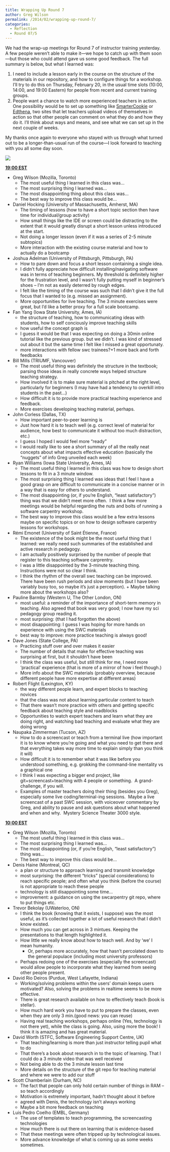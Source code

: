```yaml
---
title: Wrapping Up Round 7
author: Greg Wilson
permalink: /2014/02/wrapping-up-round-7/
categories:
  - Reflection
  - Round 07/5
---
```

We had the wrap-up meetings for Round 7 of instructor training yesterday.  A few people weren&#8217;t able to make it—we hope to catch up with them soon—but those who could attend gave us some good feedback. The full summary is below, but what I learned was:

1.  I need to include a lesson early in the course on the structure of the materials in our repository, and how to configure things for a workshop.  I&#8217;ll try to do this on Thursday, February 20, in the usual time slots (10:00, 14:00, and 19:00 Eastern) for people from recent and current training groups.
2.  People want a chance to watch more experienced teachers in action. One possibility would be to set up something like [SmarterCookie][1] or [Edthena][2], two sites that let teachers upload videos of themselves in action so that other people can comment on what they do and how they do it. I&#8217;ll think about ways and means, and see what we can set up in the next couple of weeks.

My thanks once again to everyone who stayed with us through what turned out to be a longer-than-usual run of the course—I look forward to teaching with you all some day soon.

![][3]

**<span style="text-decoration: underline;">19:00 EST</span>**

*   Greg Wilson (Mozilla, Toronto) 
    *   The most useful thing I learned in this class was&#8230;
    *   The most surprising thing I learned was&#8230;
    *   The most disappointing thing about this class was&#8230;
    *   The best way to improve this class would be&#8230;
*   Daniel Hocking (University of Massachusetts, Amherst, MA) 
    *   The timing of lessons (how to have a short topic section then have time for individual/group activity)
    *   How small things like the IDE or screen could be distracting to the extent that it would greatly disrupt a short lesson unless introduced at the start.
    *   Not doing a longer lesson (even if it was a series of 2-5 minute subtopics)
    *   More interaction with the existing course material and how to actually do a bootcamp
*   Joshua Adelman (University of Pittsburgh, Pittsburgh, PA) 
    *   How to pare down and focus a short lesson containing a single idea.
    *   I didn&#8217;t fully appreciate how difficult installing/navigating software was in terms of teaching beginners. My threshold is definitely higher for the frustration level, and I wasn&#8217;t fully putting myself in beginner&#8217;s shoes &#8211; I&#8217;m not as easily deterred by rough edges.
    *   I felt like the timing of the course was such that I didn&#8217;t give it the full focus that I wanted to (e.g. missed an assignment).
    *   More opportunities for live teaching. The 3 minute exercises were great, but I&#8217;d like a better proxy for a full scale bootcamp.
*   Fan Yang (Iowa State University, Ames, IA) 
    *   the structure of teaching, how to communicating ideas with students, how to self conciously improve teaching skills
    *   how useful the concept graph is
    *   I guess it would be that I was expecting on doing a 30min online tutorial like the previous group. but we didn&#8217;t. I was kind of stressed out about it but the same time I felt like I missed a great opportunaty.
    *   more interactions with fellow swc trainees?+1 more back and forth feedbacks
*   Bill Mills (TRIUMF, Vancouver) 
    *   The most useful thing was definitely the structure in the textbook; parsing those ideas in really concrete ways helped structure teaching strategy.
    *   How involved it is to make sure material is pitched at the right level, particularly for beginners (I may have had a tendency to overkill intro students in the past&#8230;)
    *   How difficult it is to provide more practical teaching experience and feedback.
    *   More exercises developing teaching material, perhaps.
*   John Corless (Dallas, TX) 
    *   How important peer-to-peer learning is
    *   Just how hard it is to teach well (e.g. correct level of material for audience, how best to communicate it without too much distraction, etc.)
    *   I guess I hoped I would feel more &#8220;ready&#8221;
    *   I would really like to see a short summary of all the really neat concepts about what impacts effective education (basically the &#8220;nuggets&#8221; of info Greg unveiled each week)
*   Ryan Williams (Iowa State University, Ames, IA) 
    *   The most useful thing I learned in this class was how to design short lessons to fit in a 3 minute window.
    *   The most surprising thing I learned was ideas that I feel I have a good grasp on are difficult to communicate in a concise manner or in a way that is easy for others to understand.
    *   The most disappointing (or, if you&#8217;re English, &#8220;least satisfactory&#8221;) thing was that we didn&#8217;t meet more often.  I think a few more meetings would be helpful regarding the nuts and bolts of running a software carpentry workshop.
    *   The best way to improve this class would be a few extra lessons maybe on specific topics or on how to design software carpentry lessons for workshops.
*   Rémi Emonet (University of Saint Étienne, France) 
    *   The existence of the book might be the most useful thing that I learned: we really need such summaries of the established and active research in pedagogy.
    *   I am actually positively surprised by the number of people that register to this teaching software carprentry.
    *   I was a little disappointed by the 3-minute teaching thing. Instructions were not so clear I think.
    *   I think the rhythm of the overall swc teaching can be improved. There have been rush periods and slow moments (but I have been variably busy too, so maybe it&#8217;s just a perception). + Maybe talking more about the workshops also?
*   Pauline Barmby (Western U, The Other London, ON) 
    *   most useful: a reminder of the importance of short-term memory in teaching. Also agreed that book was very good; I now have my sci pedagogy group reading it.
    *   most surprising: (that I had forgotten the above)
    *   most disappointing: I guess I was hoping for more hands on experience with using the SWC materials
    *   best way to improve: more practice teaching is always good!
*   Dave Jones (State College, PA) 
    *   Practicing stuff over and over makes it easier
    *   The number of details that make for effective teaching was surprising at first, but it shouldn&#8217;t have been
    *   I think the class was useful, but still think for me, I need more &#8216;practical&#8217; experience (that is more of a mirror of how i feel though.)
    *   More info about the SWC materials (probably overview, because different people have more expertise at different areas)
*   Robert Flight (Lexington, KY) 
    *   the way different people learn, and expert blocks to teaching novices
    *   that the class was not about learning particular content to teach
    *   That there wasn&#8217;t more practice with others and getting specific feedback about teaching style and roadblocks
    *   Opportunities to watch expert teachers and learn what they are doing right, and watching bad teaching and evaluate what they are doing wrong
*   Naupaka Zimmerman (Tucson, AZ) 
    *   How to do a screencast or teach from a terminal live (how important it is to know where you&#8217;re going and what you need to get there and that everything takes way more time to explain simply than you think it will)
    *   How difficult it is to remember what it was like before you understood something, e.g. grokking the command-line mentality vs a graphical one
    *   I think I was expecting a bigger end project, like git+screencast+teaching with 4 people or something.  A grand-challenge, if you will.
    *   Examples of master teachers doing their thing (besides you Greg), especially some live coding/terminal-ing sessions.  Maybe a live screencast of a past SWC session, with voiceover commentary by Greg, and ability to pause and ask questions about what happened and when and why.  Mystery Science Theater 3000 style.

**<span style="text-decoration: underline;">10:00 EST</span>**

*   Greg Wilson (Mozilla, Toronto) 
    *   The most useful thing I learned in this class was&#8230;
    *   The most surprising thing I learned was&#8230;
    *   The most disappointing (or, if you&#8217;re English, &#8220;least satisfactory&#8221;) thing was&#8230;
    *   The best way to improve this class would be&#8230;
*   Denis Haine (Montreal, QC) 
    *   a plan or structure to approach learning and transmit knowledge
    *   most surprising: the different &#8220;tricks&#8221; (special considerations) to reach specific people; and often what you think (before the course) is not appropriate to reach these people
    *   technology is still disappointing some time&#8230;
    *   improvement: a guidance on using the swcarpentry git repo, where to put things etc.
*   Trevor Bekolay (UWaterloo, ON) 
    *   I think the book (knowing that it exists, I suppose) was the most useful, as it&#8217;s collected together a lot of useful research that I didn&#8217;t know existed.
    *   How much you can get across in 3 mintues. Keeping the presentations to that length highlighted it.
    *   How little we really know about how to teach well. And by &#8216;we&#8217; I mean humanity. 
        *   Or, perhaps more accurately, how that hasn&#8217;t percolated down to the general populace (including most university professors)
    *   Perhaps redoing one of the exercises (especially the screencast) would allow people to incorporate what they learned from seeing other people present.
*   David Rio Deiros (Purdue, West Lafayette, Indiana) 
    *   Working/solving problems within the users&#8217; domain keeps users motivated? Also, solving the problems in realtime seems to be more effective.
    *   There is great research available on how to effectively teach (book is stellar).
    *   How much hard work you have to put to prepare the classes, even when they are only 3 min.(good news: you can reuse)
    *   Having real teaching workshops, perhaps online (Yes, technology is not there yet), while the class is going. Also, using more the book! I think it is amazing and has great material.
*   David Worth (STFC, Software Engineering Support Centre, UK) 
    *   That teaching/learning is more than just instructor telling pupil what to do
    *   That there&#8217;s a book about research in to the topic of learning. That I could do a 3 minute video that was well received
    *   Not being able to do the 3 minute lesson last time
    *   More details on the structure of the git repo for teaching material and where we were to add our stuff
*   Scott Chamberlain (Durham, NC) 
    *   The fact that people can only hold certain number of things in RAM &#8211; so teach accordingly
    *   Motivation is extremely important, hadn&#8217;t thought about it before
    *   agreed with Denis, the technology isn&#8217;t always working
    *   Maybe a bit more feedback on teaching
*   Luis Pedro Coelho (EMBL, Germany) 
    *   The use of templates to teach programming, the screencasting technologies
    *   How much there is out there on learning that is evidence-based
    *   That these meetings were often tripped up by technological issues.
    *   More advance knowledge of what is coming up as some weeks sometimes.

 [1]: https://www.beasmartercookie.com/
 [2]: http://www.edthena.com/
 [3]: https://pbs.twimg.com/media/BeDm49pIYAApIrF.jpg
